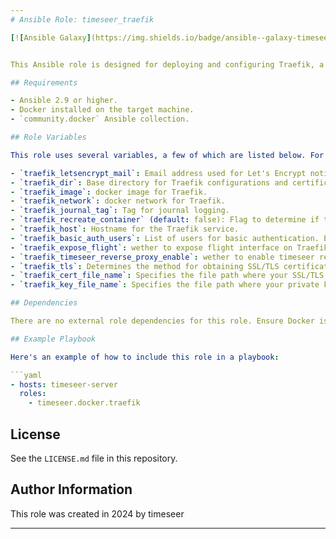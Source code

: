 ```yaml
---
# Ansible Role: timeseer_traefik

[![Ansible Galaxy](https://img.shields.io/badge/ansible--galaxy-timeseer_traefik-yellow.svg)](https://galaxy.ansible.com/user/timeseer_reverse_proxy)


This Ansible role is designed for deploying and configuring Traefik, a modern HTTP reverse proxy and load balancer, with a focus on integrating Let's Encrypt for SSL/TLS certificates. It includes tasks for checking prerequisites, preparing directories, templating configuration files, and running Traefik in a Docker container.

## Requirements

- Ansible 2.9 or higher.
- Docker installed on the target machine.
- `community.docker` Ansible collection.

## Role Variables

This role uses several variables, a few of which are listed below. For complete details, see `defaults/main.yml`:

- `traefik_letsencrypt_mail`: Email address used for Let's Encrypt notifications. This is a mandatory variable if you are using the ACME protocol
- `traefik_dir`: Base directory for Traefik configurations and certificates.
- `traefik_image`: docker image for Traefik.
- `traefik_network`: docker network for Traefik.
- `traefik_journal_tag`: Tag for journal logging.
- `traefik_recreate_container` (default: false): Flag to determine if the Traefik container should be recreated on playbook runs.
- `traefik_host`: Hostname for the Traefik service.
- `traefik_basic_auth_users`: List of users for basic authentication. Each entry should be in the format "username:hashedpassword".
- `traefik_expose_flight`: wether to expose flight interface on Traefik.
- `traefik_timeseer_reverse_proxy_enable`: wether to enable timeseer reverse proxy configuration in Traefik.
- `traefik_tls`: Determines the method for obtaining SSL/TLS certificates. Use ACME to automatically obtain certificates using the ACME protocol. Use certs if you prefer to use your own pre-existing certificates.
- `traefik_cert_file_name`: Specifies the file path where your SSL/TLS certificate is located. This is used when you choose to use your own certificates.
- `traefik_key_file_name`: Specifies the file path where your private key is located. This is necessary when using your own SSL/TLS certificates.

## Dependencies

There are no external role dependencies for this role. Ensure Docker is properly installed and configured on the target hosts.

## Example Playbook

Here's an example of how to include this role in a playbook:

```yaml
- hosts: timeseer-server
  roles:
    - timeseer.docker.traefik
```

## License

See the `LICENSE.md` file in this repository.

## Author Information

This role was created in 2024 by timeseer

---
```

